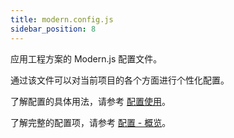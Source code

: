 ```yaml
---
title: modern.config.js
sidebar_position: 8
---
```


应用工程方案的 Modern.js 配置文件。

通过该文件可以对当前项目的各个方面进行个性化配置。

了解配置的具体用法，请参考 [配置使用](/docs/apis/app/config/usage)。

了解完整的配置项，请参考 [配置 - 概览](/docs/apis/app/config)。
